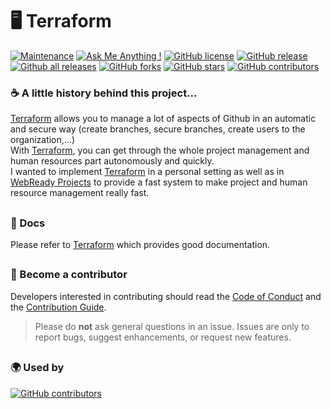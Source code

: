 # :desktop_computer: Terraform

[![Maintenance](https://img.shields.io/badge/Maintained%3F-yes-green?style=flat-square)](https://GitHub.com/GregoireF/Terraform/graphs/commit-activity)
[![Ask Me Anything !](https://img.shields.io/badge/Ask%20me-anything-1abc9c?style=flat-square)](https://github.com/GregoireF/Terraform/discussions)
[![GitHub license](https://img.shields.io/github/license/GregoireF/Terraform?style=flat-square)](https://github.com/GregoireF/Terraform/blob/master/LICENSE)
[![GitHub release](https://img.shields.io/github/v/release/GregoireF/Terraform?include_prereleases&style=flat-square)](https://github.com/GregoireF/Terraform/releases/)
[![Github all releases](https://img.shields.io/github/downloads/GregoireF/Terraform/total?style=flat-square)](https://github.com/GregoireF/Terraform/releases/)
[![GitHub forks](https://img.shields.io/github/forks/GregoireF/Terraform?style=flat-square)](https://github.com/GregoireF/Terraform/network/members)
[![GitHub stars](https://img.shields.io/github/stars/GregoireF/Terraform?style=flat-square)](https://github.com/GregoireF/Terraform/stargazers/)
[![GitHub contributors](https://img.shields.io/github/contributors/GregoireF/Terraform?style=flat-square)](https://github.com/GregoireF/Terraform/graphs/contributors)

### :coffee: A little history behind this project...
[Terraform](https://www.terraform.io/) allows you to manage a lot of aspects of Github in an automatic and secure way (create branches, secure branches, create users to the organization,...)<br>With [Terraform](https://www.terraform.io/), you can get through the whole project management and human resources part autonomously and quickly.<br>I wanted to implement [Terraform](https://www.terraform.io/) in a personal setting as well as in [WebReady Projects](https://github.com/WebReadyProjects/) to provide a fast system to make project and human resource management really fast. 

##
### :page_facing_up: Docs
Please refer to [Terraform](https://www.terraform.io/) which provides good documentation.

##
### :superhero: Become a contributor

Developers interested in contributing should read the [Code of Conduct](https://github.com/GregoireF/Terraform/blob/main/.github/CODE_OF_CONDUCT.md) and the [Contribution Guide](https://google.com).

> Please do **not** ask general questions in an issue. Issues are only to report bugs, suggest
> enhancements, or request new features.

##
### :earth_africa: Used by

[![GitHub contributors](https://avatars.githubusercontent.com/u/84878971?s=60&v=4)](https://github.com/WebReadyProjects)
